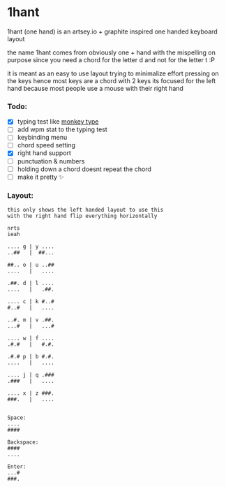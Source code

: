 # 1hant
1hant (one hand) is an artsey.io + graphite inspired one handed keyboard layout

the name 1hant comes from obviously one + hand with the mispelling on purpose since you need a chord for the letter d and not for the letter t :P

it is meant as an easy to use layout trying to minimalize effort pressing on the keys hence most keys are a chord with 2 keys
its focused for the left hand because most people use a mouse with their right hand

### Todo:
- [x] typing test like [monkey type](https://monkeytype.com)
- [ ] add wpm stat to the typing test
- [ ] keybinding menu
- [ ] chord speed setting
- [x] right hand support
- [ ] punctuation & numbers
- [ ] holding down a chord doesnt repeat the chord
- [ ] make it pretty ✨

### Layout:
```
this only shows the left handed layout to use this
with the right hand flip everything horizontally

nrts
ieah

.... g | y ....
..##   |  ##...

##.. o | u ..##
....   |   ....

.##. d | l ....
....   |   .##.

.... c | k #..#
#..#   |   ....

..#. m | v .##.
...#   |   ...#

.... w | f ....
.#.#   |   #.#.

.#.# p | b #.#.
....   |   ....

.... j | q .###
.###   |   ....

.... x | z ###.
###.   |   ....


Space:
....
####

Backspace:
####
....

Enter:
...#
###.
```
